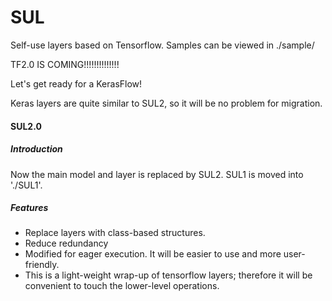 # SUL
Self-use layers based on Tensorflow. Samples can be viewed in ./sample/

TF2.0 IS COMING!!!!!!!!!!!!!!

Let's get ready for a KerasFlow!

Keras layers are quite similar to SUL2, so it will be no problem for migration.

#### SUL2.0
##### Introduction

Now the main model and layer is replaced by SUL2. SUL1 is moved into './SUL1'. 

##### Features

- Replace layers with class-based structures.
- Reduce redundancy
- Modified for eager execution. It will be easier to use and more user-friendly.
- This is a light-weight wrap-up of tensorflow layers; therefore it will be convenient to touch the lower-level operations.
